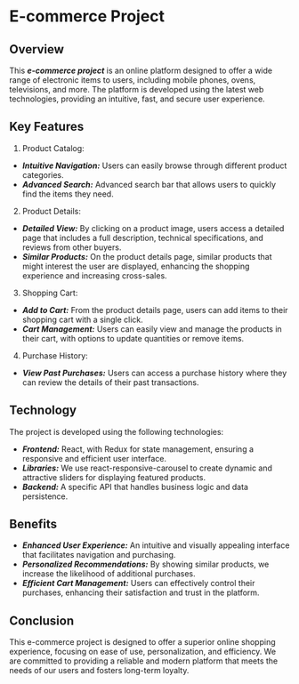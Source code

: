# E-commerce Project

## **Overview**
This ***e-commerce project*** is an online platform designed to offer a wide range of electronic items to users, including mobile phones, ovens, televisions, and more. The platform is developed using the latest web technologies, providing an intuitive, fast, and secure user experience.

## **Key Features**
1. Product Catalog:

* ***Intuitive Navigation:*** Users can easily browse through different product categories.
* ***Advanced Search:*** Advanced search bar that allows users to quickly find the items they need.

2. Product Details:

* ***Detailed View:*** By clicking on a product image, users access a detailed page that includes a full description, technical specifications, and reviews from other buyers.
* ***Similar Products:*** On the product details page, similar products that might interest the user are displayed, enhancing the shopping experience and increasing cross-sales.

3. Shopping Cart:

* ***Add to Cart:*** From the product details page, users can add items to their shopping cart with a single click.
* ***Cart Management:*** Users can easily view and manage the products in their cart, with options to update quantities or remove items.

4. Purchase History:

* ***View Past Purchases:*** Users can access a purchase history where they can review the details of their past transactions.

## **Technology**
The project is developed using the following technologies:
* ***Frontend:*** React, with Redux for state management, ensuring a responsive and efficient user interface.
* ***Libraries:*** We use react-responsive-carousel to create dynamic and attractive sliders for displaying featured products.
* ***Backend:*** A specific API that handles business logic and data persistence.

## **Benefits**
* ***Enhanced User Experience:*** An intuitive and visually appealing interface that facilitates navigation and purchasing.
* ***Personalized Recommendations:*** By showing similar products, we increase the likelihood of additional purchases.
* ***Efficient Cart Management:*** Users can effectively control their purchases, enhancing their satisfaction and trust in the platform.

## **Conclusion**
This e-commerce project is designed to offer a superior online shopping experience, focusing on ease of use, personalization, and efficiency. We are committed to providing a reliable and modern platform that meets the needs of our users and fosters long-term loyalty.